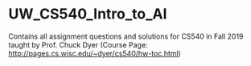 # UW_CS540_Intro_to_AI
Contains all assignment questions and solutions for CS540 in Fall 2019 taught by Prof. Chuck Dyer (Course Page: http://pages.cs.wisc.edu/~dyer/cs540/hw-toc.html)
